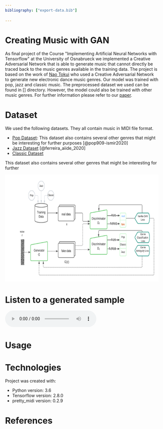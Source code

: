 ```yaml
---
bibliography: ["export-data.bib"]

---
```

# Creating Music with GAN

As final project of the Course "Implementing Artificial Neural Networks with Tensorflow" at the University of Osnabrueck we implemented a Creative Adversarial Network that is able to generate music that cannot directly be traced back to the music genres available in the training data. The project is based on the work of [Nao Tokui](https://arxiv.org/abs/2011.13062#:~:text=%2D%2D%20Generating%20novel%20rhythm%20patterns%20using%20GAN%20with%20Genre%20Ambiguity%20Loss,-Nao%20Tokui&text=The%20paper%20shows%20that%20our,genres%20in%20the%20training%20dataset) who used a Creative Adversarial Network to generate new electronic dance music genres. Our model was trained with pop, jazz and classic music. The preprocessed dataset we used can be found in [] directory. However, the model could also be trained with other music genres.
For further information please refer to our [paper]().

# Dataset
We used the following datasets. They all contain music in MIDI file format.

- [Pop Dataset](https://github.com/music-x-lab/POP909-Dataset): This dataset also contains several other genres that might be interesting for further purposes [@pop909-ismir2020]
- [Jazz Dataset](https://github.com/lucasnfe/adl-piano-midi) [@ferreira_aiide_2020]
- [Classic Dataset](https://www.kaggle.com/datasets/soumikrakshit/classical-music-midi) 

This dataset also contains several other genres that might be interesting for further 






<p align="center">
  <img src="CAN.png" alt="Sublime's custom image" width = 600 height=350/>
</p>

# Listen to a generated sample

<audio controls="1" controlslist="nodownload nofullscreen noremoteplayback" src="C:\Users\jule-\Documents\Uni\IANNwtf\final_project\sound.mp3.mp3">Your browser does not support the audio tag.</audio>

# Usage







# Technologies
Project was created with:
* Python version: 3.6
* Tensorflow version: 2.8.0
* pretty_midi version: 0.2.9

# References


